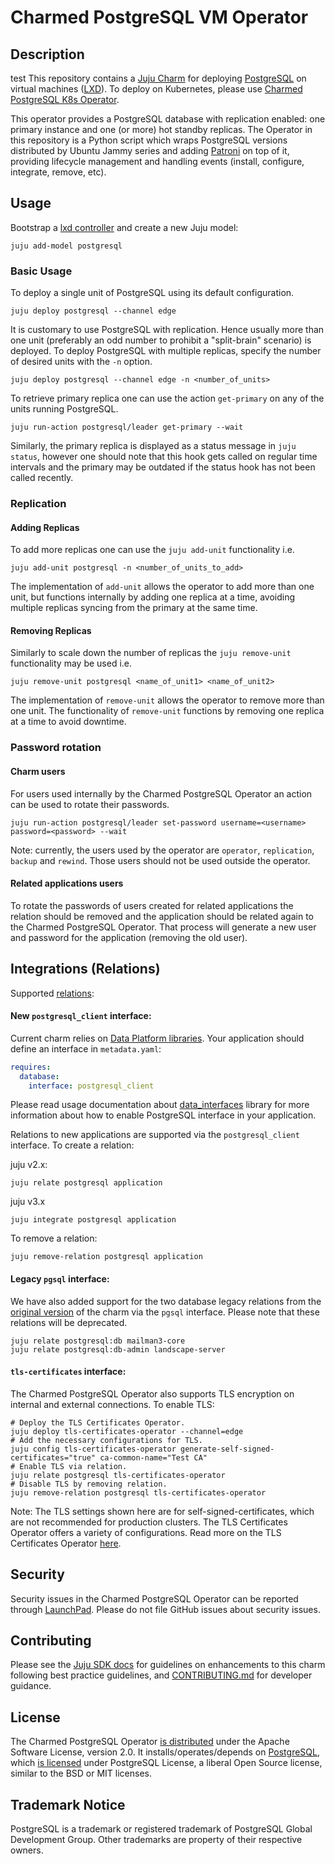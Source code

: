 # Charmed PostgreSQL VM Operator

## Description

test
This repository contains a [Juju Charm](https://charmhub.io/postgresql) for deploying [PostgreSQL](https://www.postgresql.org/about/) on virtual machines ([LXD](https://ubuntu.com/lxd)).
To deploy on Kubernetes, please use [Charmed PostgreSQL K8s Operator](https://charmhub.io/postgresql-k8s).

This operator provides a PostgreSQL database with replication enabled: one primary instance and one (or more) hot standby replicas. The Operator in this repository is a Python script which wraps PostgreSQL versions distributed by Ubuntu Jammy series and adding [Patroni](https://github.com/zalando/patroni) on top of it, providing lifecycle management and handling events (install, configure, integrate, remove, etc).

## Usage

Bootstrap a [lxd controller](https://juju.is/docs/olm/lxd#heading--create-a-controller) and create a new Juju model:

```shell
juju add-model postgresql
```

### Basic Usage
To deploy a single unit of PostgreSQL using its default configuration.

```shell
juju deploy postgresql --channel edge
```

It is customary to use PostgreSQL with replication. Hence usually more than one unit (preferably an odd number to prohibit a "split-brain" scenario) is deployed. To deploy PostgreSQL with multiple replicas, specify the number of desired units with the `-n` option.

```shell
juju deploy postgresql --channel edge -n <number_of_units>
```

To retrieve primary replica one can use the action `get-primary` on any of the units running PostgreSQL.
```shell
juju run-action postgresql/leader get-primary --wait
```

Similarly, the primary replica is displayed as a status message in `juju status`, however one
should note that this hook gets called on regular time intervals and the primary may be outdated if
the status hook has not been called recently.

### Replication
#### Adding Replicas

To add more replicas one can use the `juju add-unit` functionality i.e.
```shell
juju add-unit postgresql -n <number_of_units_to_add>
```
The implementation of `add-unit` allows the operator to add more than one unit, but functions internally by adding one replica at a time, avoiding multiple replicas syncing from the primary at the same time.

#### Removing Replicas

Similarly to scale down the number of replicas the `juju remove-unit` functionality may be used i.e.
```shell
juju remove-unit postgresql <name_of_unit1> <name_of_unit2>
```
The implementation of `remove-unit` allows the operator to remove more than one unit. The functionality of `remove-unit` functions by removing one replica at a time to avoid downtime.

### Password rotation

#### Charm users

For users used internally by the Charmed PostgreSQL Operator an action can be used to rotate their passwords.
```shell
juju run-action postgresql/leader set-password username=<username> password=<password> --wait
```
Note: currently, the users used by the operator are `operator`, `replication`, `backup` and `rewind`. Those users should not be used outside the operator.

#### Related applications users

To rotate the passwords of users created for related applications the relation should be removed and the application should be related again to the Charmed PostgreSQL Operator. That process will generate a new user and password for the application (removing the old user).

## Integrations (Relations)

Supported [relations](https://juju.is/docs/olm/relations):

#### New `postgresql_client` interface:

Current charm relies on [Data Platform libraries](https://charmhub.io/data-platform-libs). Your
application should define an interface in `metadata.yaml`:

```yaml
requires:
  database:
    interface: postgresql_client
```

Please read usage documentation about
[data_interfaces](https://charmhub.io/data-platform-libs/libraries/data_interfaces) library for
more information about how to enable PostgreSQL interface in your application.

Relations to new applications are supported via the `postgresql_client` interface. To create a
relation:

juju v2.x:

```shell
juju relate postgresql application
```

juju v3.x

```shell
juju integrate postgresql application
```

To remove a relation:
```shell
juju remove-relation postgresql application
```

#### Legacy `pgsql` interface:
We have also added support for the two database legacy relations from the [original version](https://launchpad.net/postgresql-charm) of the charm via the `pgsql` interface. Please note that these relations will be deprecated.
 ```shell
juju relate postgresql:db mailman3-core
juju relate postgresql:db-admin landscape-server
```

#### `tls-certificates` interface:

The Charmed PostgreSQL Operator also supports TLS encryption on internal and external connections. To enable TLS:

```shell
# Deploy the TLS Certificates Operator. 
juju deploy tls-certificates-operator --channel=edge
# Add the necessary configurations for TLS.
juju config tls-certificates-operator generate-self-signed-certificates="true" ca-common-name="Test CA" 
# Enable TLS via relation.
juju relate postgresql tls-certificates-operator
# Disable TLS by removing relation.
juju remove-relation postgresql tls-certificates-operator
```

Note: The TLS settings shown here are for self-signed-certificates, which are not recommended for production clusters. The TLS Certificates Operator offers a variety of configurations. Read more on the TLS Certificates Operator [here](https://charmhub.io/tls-certificates-operator).

## Security
Security issues in the Charmed PostgreSQL Operator can be reported through [LaunchPad](https://wiki.ubuntu.com/DebuggingSecurity#How%20to%20File). Please do not file GitHub issues about security issues.

## Contributing
Please see the [Juju SDK docs](https://juju.is/docs/sdk) for guidelines on enhancements to this charm following best practice guidelines, and [CONTRIBUTING.md](https://github.com/canonical/postgresql-operator/blob/main/CONTRIBUTING.md) for developer guidance.

## License
The Charmed PostgreSQL Operator [is distributed](https://github.com/canonical/postgresql-operator/blob/main/LICENSE) under the Apache Software License, version 2.0. It installs/operates/depends on [PostgreSQL](https://www.postgresql.org/ftp/source/), which [is licensed](https://www.postgresql.org/about/licence/) under PostgreSQL License, a liberal Open Source license, similar to the BSD or MIT licenses.

## Trademark Notice
PostgreSQL is a trademark or registered trademark of PostgreSQL Global Development Group. Other trademarks are property of their respective owners.
